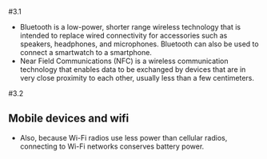 #3.1
- Bluetooth is a low-power, shorter range wireless technology that is intended to replace wired connectivity for accessories such as speakers, headphones, and microphones. Bluetooth can also be used to connect a smartwatch to a smartphone.
- Near Field Communications (NFC) is a wireless communication technology that enables data to be exchanged by devices that are in very close proximity to each other, usually less than a few centimeters.

#3.2
## Mobile devices and wifi
- Also, because Wi-Fi radios use less power than cellular radios, connecting to Wi-Fi networks conserves battery power.
